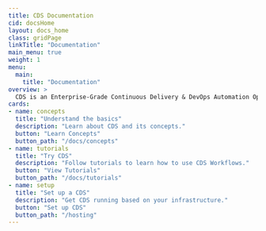 ```yaml
---
title: CDS Documentation
cid: docsHome
layout: docs_home
class: gridPage
linkTitle: "Documentation"
main_menu: true
weight: 1
menu:
  main:
    title: "Documentation"
overview: >
  CDS is an Enterprise-Grade Continuous Delivery & DevOps Automation Open Source Platform.
cards:
- name: concepts
  title: "Understand the basics"
  description: "Learn about CDS and its concepts."
  button: "Learn Concepts"
  button_path: "/docs/concepts"
- name: tutorials
  title: "Try CDS"
  description: "Follow tutorials to learn how to use CDS Workflows."
  button: "View Tutorials"
  button_path: "/docs/tutorials"
- name: setup
  title: "Set up a CDS"
  description: "Get CDS running based on your infrastructure."
  button: "Set up CDS"
  button_path: "/hosting"
---
```

